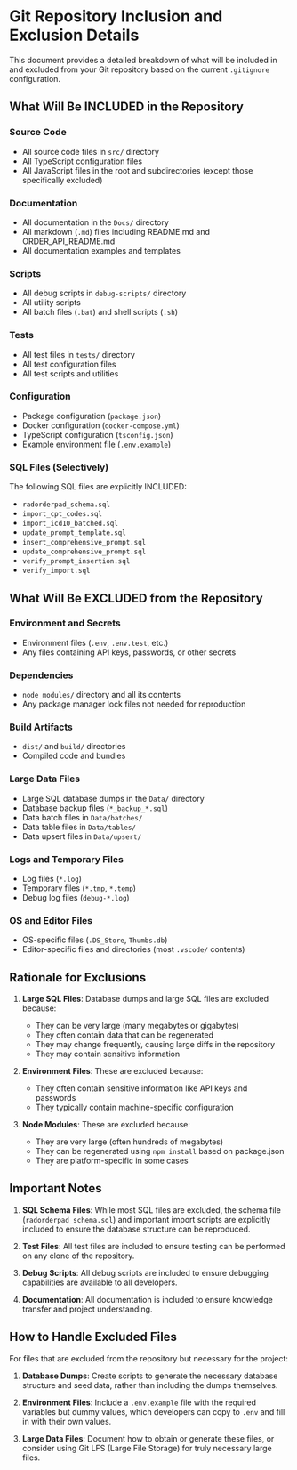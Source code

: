 # Git Repository Inclusion and Exclusion Details

This document provides a detailed breakdown of what will be included in and excluded from your Git repository based on the current `.gitignore` configuration.

## What Will Be INCLUDED in the Repository

### Source Code
- All source code files in `src/` directory
- All TypeScript configuration files
- All JavaScript files in the root and subdirectories (except those specifically excluded)

### Documentation
- All documentation in the `Docs/` directory
- All markdown (`.md`) files including README.md and ORDER_API_README.md
- All documentation examples and templates

### Scripts
- All debug scripts in `debug-scripts/` directory
- All utility scripts
- All batch files (`.bat`) and shell scripts (`.sh`)

### Tests
- All test files in `tests/` directory
- All test configuration files
- All test scripts and utilities

### Configuration
- Package configuration (`package.json`)
- Docker configuration (`docker-compose.yml`)
- TypeScript configuration (`tsconfig.json`)
- Example environment file (`.env.example`)

### SQL Files (Selectively)
The following SQL files are explicitly INCLUDED:
- `radorderpad_schema.sql`
- `import_cpt_codes.sql`
- `import_icd10_batched.sql`
- `update_prompt_template.sql`
- `insert_comprehensive_prompt.sql`
- `update_comprehensive_prompt.sql`
- `verify_prompt_insertion.sql`
- `verify_import.sql`

## What Will Be EXCLUDED from the Repository

### Environment and Secrets
- Environment files (`.env`, `.env.test`, etc.)
- Any files containing API keys, passwords, or other secrets

### Dependencies
- `node_modules/` directory and all its contents
- Any package manager lock files not needed for reproduction

### Build Artifacts
- `dist/` and `build/` directories
- Compiled code and bundles

### Large Data Files
- Large SQL database dumps in the `Data/` directory
- Database backup files (`*_backup_*.sql`)
- Data batch files in `Data/batches/`
- Data table files in `Data/tables/`
- Data upsert files in `Data/upsert/`

### Logs and Temporary Files
- Log files (`*.log`)
- Temporary files (`*.tmp`, `*.temp`)
- Debug log files (`debug-*.log`)

### OS and Editor Files
- OS-specific files (`.DS_Store`, `Thumbs.db`)
- Editor-specific files and directories (most `.vscode/` contents)

## Rationale for Exclusions

1. **Large SQL Files**: Database dumps and large SQL files are excluded because:
   - They can be very large (many megabytes or gigabytes)
   - They often contain data that can be regenerated
   - They may change frequently, causing large diffs in the repository
   - They may contain sensitive information

2. **Environment Files**: These are excluded because:
   - They often contain sensitive information like API keys and passwords
   - They typically contain machine-specific configuration

3. **Node Modules**: These are excluded because:
   - They are very large (often hundreds of megabytes)
   - They can be regenerated using `npm install` based on package.json
   - They are platform-specific in some cases

## Important Notes

1. **SQL Schema Files**: While most SQL files are excluded, the schema file (`radorderpad_schema.sql`) and important import scripts are explicitly included to ensure the database structure can be reproduced.

2. **Test Files**: All test files are included to ensure testing can be performed on any clone of the repository.

3. **Debug Scripts**: All debug scripts are included to ensure debugging capabilities are available to all developers.

4. **Documentation**: All documentation is included to ensure knowledge transfer and project understanding.

## How to Handle Excluded Files

For files that are excluded from the repository but necessary for the project:

1. **Database Dumps**: Create scripts to generate the necessary database structure and seed data, rather than including the dumps themselves.

2. **Environment Files**: Include a `.env.example` file with the required variables but dummy values, which developers can copy to `.env` and fill in with their own values.

3. **Large Data Files**: Document how to obtain or generate these files, or consider using Git LFS (Large File Storage) for truly necessary large files.